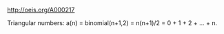 http://oeis.org/A000217

Triangular numbers: a(n) = binomial(n+1,2) = n(n+1)/2 = 0 + 1 + 2 + ... + n.
